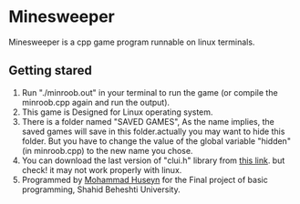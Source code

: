 # Minesweeper
Minesweeper is a cpp game program runnable on linux terminals.

## Getting stared
1. Run "./minroob.out" in your terminal to run the game (or compile the minroob.cpp again and run the output).
2. This game is Designed for Linux operating system.
3. There is a folder named "SAVED GAMES", As the name implies, the saved games will save in this folder.actually you may want to hide this folder. But you have to change the value of the global variable "hidden" (in minroob.cpp) to the new name you chose.
4. You can download the last version of "clui.h" library from [this link](https://github.com/SBU-CE/clui). but check! it may not work properly with linux.
5. Programmed by [Mohammad Huseyn](https://github.com/MohammadHuseyn) for the Final project of basic programming, Shahid Beheshti University.
